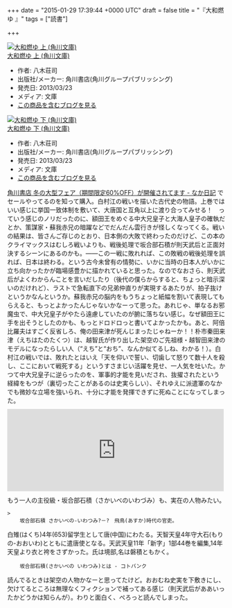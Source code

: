 
+++
date = "2015-01-29 17:39:44 +0000 UTC"
draft = false
title = "『大和燃ゆ 』"
tags = ["読書"]

+++
<div class="hatena-asin-detail"><a href="http://www.amazon.co.jp/exec/obidos/ASIN/4041007429/bestylesnet-22/"><img src="https://images-fe.ssl-images-amazon.com/images/I/51jFgzWtejL._SL160_.jpg" class="hatena-asin-detail-image" alt="大和燃ゆ 上 (角川文庫)" title="大和燃ゆ 上 (角川文庫)"/></a><div class="hatena-asin-detail-info"><a href="http://www.amazon.co.jp/exec/obidos/ASIN/4041007429/bestylesnet-22/">大和燃ゆ 上 (角川文庫)</a><ul><li><span class="hatena-asin-detail-label">作者:</span> 八木荘司</li><li><span class="hatena-asin-detail-label">出版社/メーカー:</span> 角川書店(角川グループパブリッシング)</li><li><span class="hatena-asin-detail-label">発売日:</span> 2013/03/23</li><li><span class="hatena-asin-detail-label">メディア:</span> 文庫</li><li><a href="http://d.hatena.ne.jp/asin/4041007429/bestylesnet-22" target="_blank">この商品を含むブログを見る</a></li></ul></div><div class="hatena-asin-detail-foot"></div></div><div class="hatena-asin-detail"><a href="http://www.amazon.co.jp/exec/obidos/ASIN/4041007437/bestylesnet-22/"><img src="https://images-fe.ssl-images-amazon.com/images/I/51gAfYyxv5L._SL160_.jpg" class="hatena-asin-detail-image" alt="大和燃ゆ 下 (角川文庫)" title="大和燃ゆ 下 (角川文庫)"/></a><div class="hatena-asin-detail-info"><a href="http://www.amazon.co.jp/exec/obidos/ASIN/4041007437/bestylesnet-22/">大和燃ゆ 下 (角川文庫)</a><ul><li><span class="hatena-asin-detail-label">作者:</span> 八木荘司</li><li><span class="hatena-asin-detail-label">出版社/メーカー:</span> 角川書店(角川グループパブリッシング)</li><li><span class="hatena-asin-detail-label">発売日:</span> 2013/03/23</li><li><span class="hatena-asin-detail-label">メディア:</span> 文庫</li><li><a href="http://d.hatena.ne.jp/asin/4041007437/bestylesnet-22" target="_blank">この商品を含むブログを見る</a></li></ul></div><div class="hatena-asin-detail-foot"></div></div><a href="http://nakaji.hatenablog.com/entry/2015/01/24/111540">角川書店 冬の大型フェア（期間限定60%OFF）が開催されてます - なか日記</a> でセールやってるのを知って購入。白村江の戦いを描いた古代史の物語。上巻ではいい感じに挙国一致体制を敷いて、大唐国と互角以上に渡り合ってみせる！　っていう感じのノリだったのに、額田王をめぐる中大兄皇子と大海人皇子の確執だとか、策謀家・蘇我赤兄の暗躍などでだんだん雲行きが怪しくなってくる。戦いの結果は、皆さんご存じのとおり、日本側の大敗で終わったのだけど、この本のクライマックスはむしろ戦いよりも、戦後処理で坂合部石積が則天武后と正面対決するシーンにあるのかも。――この一戦に敗れれば、この敗戦の戦後処理を誤れば、日本は終わる。という古今未曾有の情勢に、いかに当時の日本人がいかに立ち向かったかが臨場感豊かに描かれていると思った。なのでなおさら、則天武后がよくわからんことを言いだしたり（後代の僕らからすると、ちょっと暗示深いのだけれど）、ラストで急転直下の兄弟仲直りが実現するあたりが、拍子抜けというかなんというか。蘇我赤兄の脳内をもうちょっと紙幅を割いて表現してもらえると、もっとよかったんじゃないかなーって思った。あれじゃ、単なるお邪魔虫で、中大兄皇子がやたら遠慮していたのが腑に落ちない感じ。なぜ額田王に手を出そうとしたのかも、もっとドロドロっと書いてよかったかも。あと、阿倍比羅夫はすごく反省しろ、俺の田来津が死んじまったじゃねーか！！朴市秦田来津（えちはたのたくつ）は、越智氏が作り出した架空のご先祖様・越智田来津のモデルになったらしい人（“えち”と“おち”、なんか似てるしね、わかる！）。白村江の戦いでは、敗れたとはいえ「天を仰いで誓い、切歯して怒りて数十人を殺し、ここにおいて戦死する」というすさまじい活躍を見せ、一人気を吐いた。かつて中大兄皇子に逆らったのを、軍事的才能を見いだされ、抜擢されたという経緯をもつが（裏切ったことがあるのは史実らしい）、それゆえに派遣軍のなかでも微妙な立場を強いられ、十分に才能を発揮できずに死ぬことになってしまった。<iframe src="https://hatenablog-parts.com/embed?url=https%3A%2F%2Fblog.daruyanagi.jp%2Fentry%2F2014%2F10%2F29%2F040210" title="『古代越智氏の研究』 - だるろぐ" class="embed-card embed-blogcard" scrolling="no" frameborder="0" style="display: block; width: 100%; height: 190px; max-width: 500px; margin: 10px 0px;"></iframe>もう一人の主役級・坂合部石積（さかいべのいわづみ）も、実在の人物みたい。

    >
        坂合部石積 さかいべの-いわつみ?－?　飛鳥(あすか)時代の官吏。
白雉(はくち)4年(653)留学生として唐(中国)にわたる。天智天皇4年守大石(もりの-おおいわ)とともに遣唐使となる。天武天皇11年「新字」1部44巻を編集,14年天皇より衣と袴をさずかった。氏は境部,名は磐積ともかく。

        坂合部石積(さかいべの いわつみ)とは - コトバンク
    
読んでるときは架空の人物かなーと思ってたけど。おおむね史実を下敷きにし、欠けてるところは無理なくフィクションで補ってある感じ（則天武后がああいったかどうかは知らんが）。わりと面白く、ぺろっと読んでしまった。


